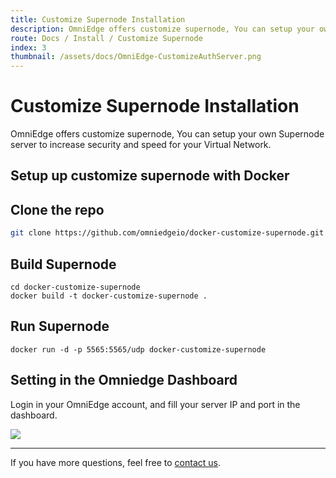 ```yaml
---
title: Customize Supernode Installation
description: OmniEdge offers customize supernode, You can setup your own Supernode server to increase security and speed for your Private Network.
route: Docs / Install / Customize Supernode
index: 3
thumbnail: /assets/docs/OmniEdge-CustomizeAuthServer.png
---
```


# Customize Supernode Installation

OmniEdge offers customize supernode, You can setup your own Supernode server to increase security and speed for your Virtual Network.

## Setup up customize supernode with Docker

## Clone the repo

``` bash
git clone https://github.com/omniedgeio/docker-customize-supernode.git
```

## Build Supernode

```
cd docker-customize-supernode
docker build -t docker-customize-supernode .
```

## Run Supernode

```
docker run -d -p 5565:5565/udp docker-customize-supernode
```

## Setting in the Omniedge Dashboard

Login in your OmniEdge account, and fill your server IP and port in the dashboard.

![](/assets/docs/OmniEdge-CustomizeAuthServer.png)



-----

If you have more questions, feel free to [contact us](mailto:support@omniedge.io).